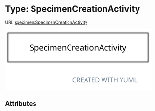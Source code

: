 
# Type: SpecimenCreationActivity




URI: [specimen:SpecimenCreationActivity](https://ccdh.org/specimen/SpecimenCreationActivity)


![img](images/SpecimenCreationActivity.svg)

## Attributes

